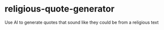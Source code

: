# religious-quote-generator
Use AI to generate quotes that sound like they could be from a religious text
